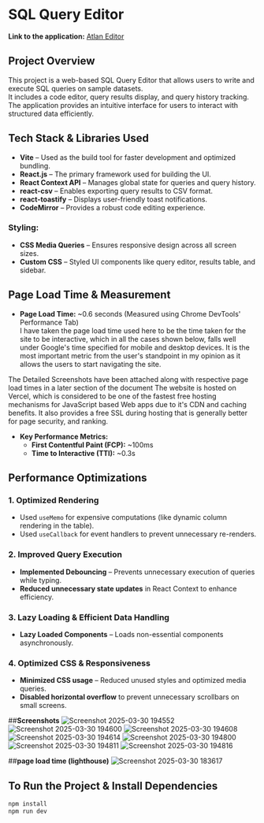 # **SQL Query Editor**
**Link to the application:** [Atlan Editor](https://atlan-editor-gamma.vercel.app/)

## **Project Overview**
This project is a web-based SQL Query Editor that allows users to write and execute SQL queries on sample datasets.  
It includes a code editor, query results display, and query history tracking.  
The application provides an intuitive interface for users to interact with structured data efficiently.

## **Tech Stack & Libraries Used**
- **Vite** – Used as the build tool for faster development and optimized bundling.  
- **React.js** – The primary framework used for building the UI.  
- **React Context API** – Manages global state for queries and query history.  
- **react-csv** – Enables exporting query results to CSV format.  
- **react-toastify** – Displays user-friendly toast notifications.  
- **CodeMirror** – Provides a robust code editing experience.  

### **Styling:**
- **CSS Media Queries** – Ensures responsive design across all screen sizes.  
- **Custom CSS** – Styled UI components like query editor, results table, and sidebar.  

## **Page Load Time & Measurement**
- **Page Load Time:** ~0.6 seconds (Measured using Chrome DevTools' Performance Tab)  
I have taken the page load time used here to be the time taken for the site to be interactive, which in all the cases shown below, falls well under Google's time specified for mobile and desktop devices. It is the most important metric from the user's standpoint in my opinion as it allows the users to start navigating the site.

The Detailed Screenshots have been attached along with respective page load times in a later section of the document
The website is hosted on Vercel, which is considered to be one of the fastest free hosting mechanisms for JavaScript based Web apps due to it's CDN and caching benefits. It also provides a free SSL during hosting that is generally better for page security, and ranking.
- **Key Performance Metrics:**  
  - **First Contentful Paint (FCP):** ~100ms  
  - **Time to Interactive (TTI):** ~0.3s  

## **Performance Optimizations**
### **1. Optimized Rendering**
- Used `useMemo` for expensive computations (like dynamic column rendering in the table).  
- Used `useCallback` for event handlers to prevent unnecessary re-renders.  

### **2. Improved Query Execution**
- **Implemented Debouncing** – Prevents unnecessary execution of queries while typing.  
- **Reduced unnecessary state updates** in React Context to enhance efficiency.  

### **3. Lazy Loading & Efficient Data Handling**
- **Lazy Loaded Components** – Loads non-essential components asynchronously.  

### **4. Optimized CSS & Responsiveness**
- **Minimized CSS usage** – Reduced unused styles and optimized media queries.  
- **Disabled horizontal overflow** to prevent unnecessary scrollbars on small screens.  

##**Screenshots**
![Screenshot 2025-03-30 194552](https://github.com/user-attachments/assets/441cf24c-89fc-4be4-a7fb-0f9967b9f2fa)
![Screenshot 2025-03-30 194600](https://github.com/user-attachments/assets/dbc1fc5c-50e1-46a1-8c51-c4cd7125fa9a)
![Screenshot 2025-03-30 194608](https://github.com/user-attachments/assets/2d402c93-932e-4903-87e4-d597fa6b8979)
![Screenshot 2025-03-30 194614](https://github.com/user-attachments/assets/0c252c14-e0d4-49e7-b420-1bd57bfacc0c)
![Screenshot 2025-03-30 194800](https://github.com/user-attachments/assets/bb03e28a-1c0f-4fa9-a795-27842ca802d6)
![Screenshot 2025-03-30 194811](https://github.com/user-attachments/assets/f87e7b73-9798-4cf0-8f9b-432e10736603)
![Screenshot 2025-03-30 194816](https://github.com/user-attachments/assets/7ca51069-078f-4db1-9e96-a41514c077d7)

##**page load time (lighthouse)**
![Screenshot 2025-03-30 183617](https://github.com/user-attachments/assets/a6349c1c-e1e5-44b1-b806-8fb4ad66b554)

## **To Run the Project & Install Dependencies**
```sh
npm install
npm run dev






